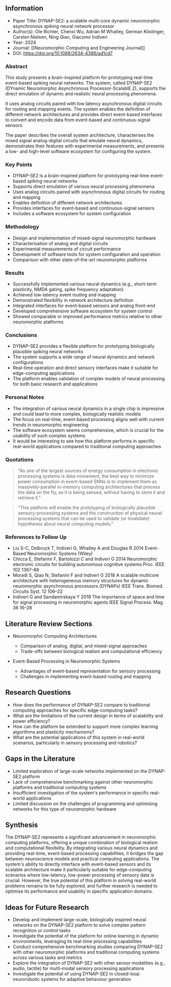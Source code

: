 ## Information

- Paper Title: DYNAP-SE2: a scalable multi-core dynamic neuromorphic asynchronous spiking neural network processor
- Author(s): Ole Richter, Chenxi Wu, Adrian M Whatley, German Köstinger, Carsten Nielsen, Ning Qiao, Giacomo Indiveri
- Year: 2024
- Journal: [[Neuromorphic Computing and Engineering Journal]]
- DOI: https://doi.org/10.1088/2634-4386/ad1cd7

### Abstract

This study presents a brain-inspired platform for prototyping real-time event-based spiking neural networks. The system, called DYNAP-SE2 (DYnamic Neuromorphic Asynchronous Processor-ScalablE 2), supports the direct emulation of dynamic and realistic neural processing phenomena. 

It uses analog circuits paired with low latency asynchronous digital circuits for routing and mapping events. The system enables the definition of different network architectures and provides direct event-based interfaces to convert and encode data from event-based and continuous-signal sensors. 

The paper describes the overall system architecture, characterises the mixed signal analog-digital circuits that emulate neural dynamics, demonstrates their features with experimental measurements, and presents a low- and high-level software ecosystem for configuring the system.

### Key Points

- DYNAP-SE2 is a brain-inspired platform for prototyping real-time event-based spiking neural networks
- Supports direct emulation of various neural processing phenomena
- Uses analog circuits paired with asynchronous digital circuits for routing and mapping
- Enables definition of different network architectures
- Provides interfaces for event-based and continuous-signal sensors
- Includes a software ecosystem for system configuration

### Methodology

- Design and implementation of mixed-signal neuromorphic hardware
- Characterisation of analog and digital circuits
- Experimental measurements of circuit performance
- Development of software tools for system configuration and operation
- Comparison with other state-of-the-art neuromorphic platforms

### Results

- Successfully implemented various neural dynamics (e.g., short-term plasticity, NMDA gating, spike frequency adaptation)
- Achieved low-latency event routing and mapping
- Demonstrated flexibility in network architecture definition
- Integrated interfaces for event-based sensors and analog front-end
- Developed comprehensive software ecosystem for system control
- Showed comparable or improved performance metrics relative to other neuromorphic platforms

### Conclusions

- DYNAP-SE2 provides a flexible platform for prototyping biologically plausible spiking neural networks
- The system supports a wide range of neural dynamics and network configurations
- Real-time operation and direct sensory interfaces make it suitable for edge-computing applications
- The platform enables validation of complex models of neural processing for both basic research and applications

### Personal Notes

- The integration of various neural dynamics in a single chip is impressive and could lead to more complex, biologically realistic models
- The focus on real-time, event-based processing aligns well with current trends in neuromorphic engineering
- The software ecosystem seems comprehensive, which is crucial for the usability of such complex systems
- It would be interesting to see how this platform performs in specific real-world applications compared to traditional computing approaches

### Quotations

> "As one of the largest sources of energy consumption in electronic processing systems is data-movement, the best way to minimize power consumption in event-based SNNs is to implement them as massively-parallel in-memory computing architectures that process the data on the fly, as it is being sensed, without having to store it and retrieve it."

> "This platform will enable the prototyping of biologically plausible sensory-processing systems and the construction of physical neural processing systems that can be used to validate (or invalidate) hypotheses about neural computing models."

### References to Follow Up

- Liu S-C, Delbruck T, Indiveri G, Whatley A and Douglas R 2014 Event-Based Neuromorphic Systems (Wiley)
- Chicca E, Stefanini F, Bartolozzi C and Indiveri G 2014 Neuromorphic electronic circuits for building autonomous cognitive systems Proc. IEEE 102 1367–88
- Moradi S, Qiao N, Stefanini F and Indiveri G 2018 A scalable multicore architecture with heterogeneous memory structures for dynamic neuromorphic asynchronous processors (DYNAPs) IEEE Trans. Biomed. Circuits Syst. 12 106–22
- Indiveri G and Sandamirskaya Y 2019 The importance of space and time for signal processing in neuromorphic agents IEEE Signal Process. Mag. 36 16–28

## Literature Review Sections

- Neuromorphic Computing Architectures
  - Comparison of analog, digital, and mixed-signal approaches
  - Trade-offs between biological realism and computational efficiency

- Event-Based Processing in Neuromorphic Systems
  - Advantages of event-based representation for sensory processing
  - Challenges in implementing event-based routing and mapping

## Research Questions

- How does the performance of DYNAP-SE2 compare to traditional computing approaches for specific edge-computing tasks?
- What are the limitations of the current design in terms of scalability and power efficiency?
- How can the platform be extended to support more complex learning algorithms and plasticity mechanisms?
- What are the potential applications of this system in real-world scenarios, particularly in sensory processing and robotics?

## Gaps in the Literature

- Limited exploration of large-scale networks implemented on the DYNAP-SE2 platform
- Lack of comprehensive benchmarking against other neuromorphic platforms and traditional computing systems
- Insufficient investigation of the system's performance in specific real-world applications
- Limited discussion on the challenges of programming and optimising networks for this type of neuromorphic hardware

## Synthesis

The DYNAP-SE2 represents a significant advancement in neuromorphic computing platforms, offering a unique combination of biological realism and computational flexibility. By integrating various neural dynamics and providing real-time, event-based processing capabilities, it bridges the gap between neuroscience models and practical computing applications. The system's ability to directly interface with event-based sensors and its scalable architecture make it particularly suitable for edge-computing scenarios where low-latency, low-power processing of sensory data is crucial. However, the true potential of this platform in solving real-world problems remains to be fully explored, and further research is needed to optimise its performance and usability in specific application domains.

## Ideas for Future Research

- Develop and implement large-scale, biologically inspired neural networks on the DYNAP-SE2 platform to solve complex pattern recognition or control tasks
- Investigate the potential of the platform for online learning in dynamic environments, leveraging its real-time processing capabilities
- Conduct comprehensive benchmarking studies comparing DYNAP-SE2 with other neuromorphic platforms and traditional computing systems across various tasks and metrics
- Explore the integration of DYNAP-SE2 with other sensor modalities (e.g., audio, tactile) for multi-modal sensory processing applications
- Investigate the potential of using DYNAP-SE2 in closed-loop neurorobotic systems for adaptive behaviour generation